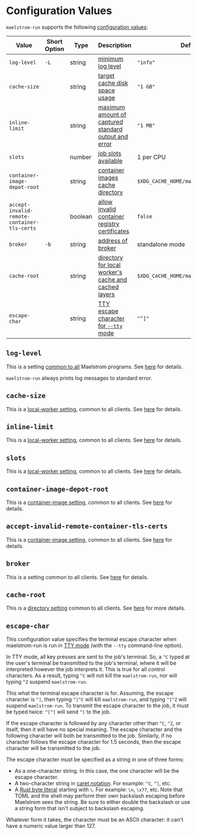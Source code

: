 # Configuration Values

`maelstrom-run` supports the following [configuration values](../config.md):

Value                                                                  | Short Option | Type    | Description                                                                                 | Default
-----------------------------------------------------------------------|--------------|---------|---------------------------------------------------------------------------------------------|----------------
<span style="white-space: nowrap;">`log-level`</span>                  | `-L`         | string  | [minimum log level](#log-level)                                                             | `"info"`
<span style="white-space: nowrap;">`cache-size`</span>                 |              | string  | [target cache disk space usage](#cache-size)                                                | `"1 GB"`
<span style="white-space: nowrap;">`inline-limit`</span>               |              | string  | [maximum amount of captured standard output and error](#inline-limit)                       | `"1 MB"`
<span style="white-space: nowrap;">`slots`</span>                      |              | number  | [job slots available](#slots)                                                               | 1 per CPU
<span style="white-space: nowrap;">`container-image-depot-root`</span> |              | string  | [container images cache directory](#container-image-depot-root)                             | `$XDG_CACHE_HOME/maelstrom/containers`
`accept-invalid-remote-container-tls-certs`                            |              | boolean | [allow invalid container registry certificates](#accept-invalid-remote-container-tls-certs) | `false`
<span style="white-space: nowrap;">`broker`</span>                     | `-b`         | string  | [address of broker](#broker)                                                                | standalone mode
<span style="white-space: nowrap;">`cache-root`</span>                 |              | string  | [directory for local worker's cache and cached layers](#cache-root)                         | `$XDG_CACHE_HOME/maelstrom/run`
<span style="white-space: nowrap;">`escape-char`</span>                |              | string  | [TTY escape character for `--tty` mode](#escape-char)                                       | `"^]"`

## `log-level`

This is a setting [common to all](../common-config.md) Maelstrom programs.
See [here](../common-config.md#log-level) for details.

`maelstrom-run` always prints log messages to standard error.

## `cache-size`

This is a [local-worker setting](../local-worker.md), common to all clients. See [here](../local-worker.md#cache-size) for details.

## `inline-limit`

This is a [local-worker setting](../local-worker.md), common to all clients. See [here](../local-worker.md#inline-limit) for details.

## `slots`

This is a [local-worker setting](../local-worker.md), common to all clients. See [here](../local-worker.md#slots) for details.

## `container-image-depot-root`

This is a [container-image setting](../container-images.md), common to all clients. See [here](../container-images.md#container-image-depot-root) for details.

## `accept-invalid-remote-container-tls-certs`

This is a [container-image setting](../container-images.md), common to all clients. See [here](../container-images.md#accept-invalid-remote-container-tls-certs) for details.

## `broker`

This is a setting common to all clients. See [here](../specifying-broker.md) for details.

## `cache-root`

This is a [directory setting](../dirs.md) common to all clients. See [here](../dirs.md#cache-dir) for more details.

## `escape-char`

This configuration value specifies the terminal escape character when
maelstrom-run is run in [TTY mode](../run.md#tty-mode) (with the `--tty`
command-line option).

In TTY mode, all key presses are sent to the job's terminal. So, a `^C` typed
at the user's terminal be transmitted to the job's terminal, where it will be
interpreted however the job interprets it. This is true for all control
characters. As a result, typing `^C` will not kill the `maelstrom-run`, nor
will typing `^Z` suspend `maelstrom-run`.

This what the terminal escape character is for. Assuming, the escape character
is `^]`, then typing `^]^C` will kill `maelstrom-run`, and typing `^]^Z` will
suspend `maelstrom-run`. To transmit the escape character to the job, it must
be typed twice: `^[^[` will send `^[` to the job.

If the escape character is followed by any character other than `^C`, `^Z`, or
itself, then it will have no special meaning. The escape character and the
following character will both be transmitted to the job. Similarly, if no
character follows the escape character for 1.5 seconds, then the escape
character will be transmitted to the job.

The escape character must be specified as a string in one of three forms:
  - As a one-character string. In this case, the one character will be
    the escape character.
  - A two-character string in [caret
    notation](https://en.wikipedia.org/wiki/Caret_notation). For example:
    `^C`, `^]`, etc.
  - A [Rust byte
    literal](https://doc.rust-lang.org/reference/tokens.html#byte-literals)
    starting with `\`. For example: `\n`, `\x77`, etc. Note that TOML and the
    shell may perform their own backslash escaping before Maelstrom sees
    the string. Be sure to either double the backslash or use a string form that
    isn't subject to backslash escaping.

Whatever form it takes, the character must be an ASCII character: it can't have
a numeric value larger than 127.
